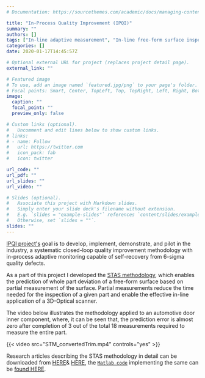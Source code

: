 ```yaml
---
# Documentation: https://sourcethemes.com/academic/docs/managing-content/

title: "In-Process Quality Improvement (IPQI)"
summary: ""
authors: []
tags: ["In-line adaptive measurement", "In-line free-form surface inspection", "Space-time kalman filter", "Spatio-temporal sampling", "in-line adaptive measurement", "in-line free-form surface inspection", "spatio-temporal sampling"]
categories: []
date: 2020-01-17T14:45:57Z

# Optional external URL for project (replaces project detail page).
external_link: ""

# Featured image
# To use, add an image named `featured.jpg/png` to your page's folder.
# Focal points: Smart, Center, TopLeft, Top, TopRight, Left, Right, BottomLeft, Bottom, BottomRight.
image:
  caption: ""
  focal_point: ""
  preview_only: false

# Custom links (optional).
#   Uncomment and edit lines below to show custom links.
# links:
# - name: Follow
#   url: https://twitter.com
#   icon_pack: fab
#   icon: twitter

url_code: ""
url_pdf: ""
url_slides: ""
url_video: ""

# Slides (optional).
#   Associate this project with Markdown slides.
#   Simply enter your slide deck's filename without extension.
#   E.g. `slides = "example-slides"` references `content/slides/example-slides.md`.
#   Otherwise, set `slides = ""`.
slides: ""
---
```


[IPQI project's][DlmIpqiWeb] goal is to develop, implement, demonstrate, and pilot in the industry, a systematic closed-loop quality improvement methodology with in-process adaptive monitoring capable of self-recovery from 6-sigma quality defects.

As a part of this project I developed the [STAS methodology][STAS2], which enables the prediction of whole part deviation of a free-form surface based on partial measurement of the surface. Partial measurements reduce the time needed for the inspection of a given part and enable the effective in-line application of a 3D-Optical scanner. 

The video below illustrates the methodology applied to an automotive door inner component, where, it can be seen that, the prediction error is almost zero after completion of 3 out of the total 18  measurements required to measure the entire part.

{{< video src="STM_convertedTrim.mp4" controls="yes" >}}

Research articles describing the STAS methodology in detail can be downloaded from [HERE][STAS2]\& [HERE][STAS1], the [`Matlab code`][STAS_code] implementing the same can be [found HERE][STAS_code].

[DlmIpqiWeb]: https://warwick.ac.uk/fac/sci/wmg/research/materials/dlm/projects/ipqi_new/
[STAS2]:  /publication/babu-2019/
[STAS1]:  /publication/babu-2017/
[STAS_code]: https://doi.org/10.5281/zenodo.3386357